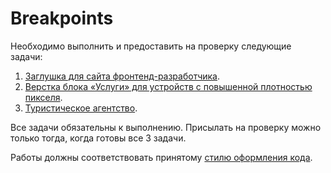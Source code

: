 # Breakpoints

Необходимо выполнить и предоставить на проверку следующие задачи:

1. [Заглушка для сайта фронтенд-разработчика](./coming-soon/).
2. [Верстка блока «Услуги» для устройств с повышенной плотностью пикселя](./services-retina/).
3. [Туристическое агентство](./travel-agency/).

Все задачи обязательны к выполнению. Присылать на проверку можно только тогда, когда готовы все 3 задачи.

Работы должны соответствовать принятому [стилю оформления кода](https://github.com/netology-code/codestyle/tree/master/css).
